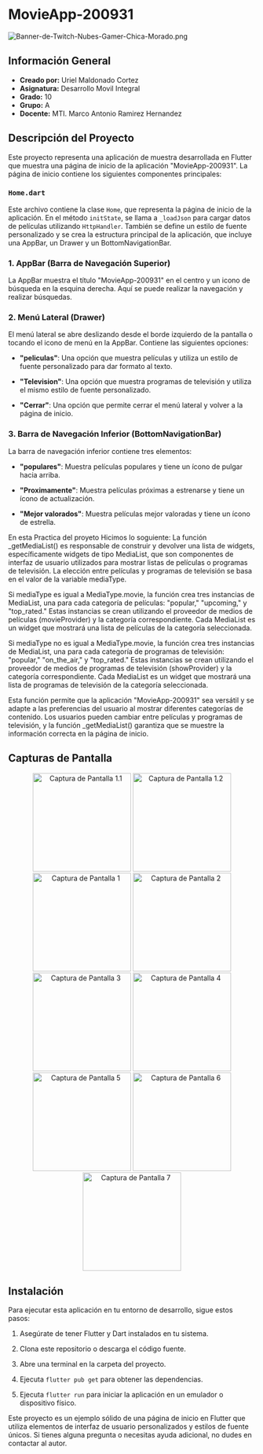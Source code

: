 # MovieApp-200931
![Banner-de-Twitch-Nubes-Gamer-Chica-Morado.png](https://i.postimg.cc/15q3LFXF/Banner-de-Twitch-Nubes-Gamer-Chica-Morado.png)
## Información General


- **Creado por:** Uriel Maldonado Cortez
- **Asignatura:** Desarrollo Movil Integral
- **Grado:** 10
- **Grupo:** A
- **Docente:** MTI. Marco Antonio Ramirez Hernandez

## Descripción del Proyecto

Este proyecto representa una aplicación de muestra desarrollada en Flutter que muestra una página de inicio de la aplicación "MovieApp-200931". La página de inicio contiene los siguientes componentes principales:

### `Home.dart`

Este archivo contiene la clase `Home`, que representa la página de inicio de la aplicación. En el método `initState`, se llama a `_loadJson` para cargar datos de películas utilizando `HttpHandler`. También se define un estilo de fuente personalizado y se crea la estructura principal de la aplicación, que incluye una AppBar, un Drawer y un BottomNavigationBar.

### 1. AppBar (Barra de Navegación Superior)

La AppBar muestra el título "MovieApp-200931" en el centro y un icono de búsqueda en la esquina derecha. Aquí se puede realizar la navegación y realizar búsquedas.

### 2. Menú Lateral (Drawer)

El menú lateral se abre deslizando desde el borde izquierdo de la pantalla o tocando el icono de menú en la AppBar. Contiene las siguientes opciones:

- **"peliculas"**: Una opción que muestra películas y utiliza un estilo de fuente personalizado para dar formato al texto.

- **"Television"**: Una opción que muestra programas de televisión y utiliza el mismo estilo de fuente personalizado.

- **"Cerrar"**: Una opción que permite cerrar el menú lateral y volver a la página de inicio.

### 3. Barra de Navegación Inferior (BottomNavigationBar)

La barra de navegación inferior contiene tres elementos:

- **"populares"**: Muestra películas populares y tiene un ícono de pulgar hacia arriba.

- **"Proximamente"**: Muestra películas próximas a estrenarse y tiene un ícono de actualización.

- **"Mejor valorados"**: Muestra películas mejor valoradas y tiene un ícono de estrella.

En esta Practica del proyeto Hicimos lo soguiente:
La función _getMediaList() es responsable de construir y devolver una lista de widgets, específicamente widgets de tipo MediaList, que son componentes de interfaz de usuario utilizados para mostrar listas de películas o programas de televisión. La elección entre películas y programas de televisión se basa en el valor de la variable mediaType.

Si mediaType es igual a MediaType.movie, la función crea tres instancias de MediaList, una para cada categoría de películas: "popular," "upcoming," y "top_rated." Estas instancias se crean utilizando el proveedor de medios de películas (movieProvider) y la categoría correspondiente. Cada MediaList es un widget que mostrará una lista de películas de la categoría seleccionada.

Si mediaType no es igual a MediaType.movie, la función crea tres instancias de MediaList, una para cada categoría de programas de televisión: "popular," "on_the_air," y "top_rated." Estas instancias se crean utilizando el proveedor de medios de programas de televisión (showProvider) y la categoría correspondiente. Cada MediaList es un widget que mostrará una lista de programas de televisión de la categoría seleccionada.

Esta función permite que la aplicación "MovieApp-200931" sea versátil y se adapte a las preferencias del usuario al mostrar diferentes categorías de contenido. Los usuarios pueden cambiar entre películas y programas de televisión, y la función _getMediaList() garantiza que se muestre la información correcta en la página de inicio.

## Capturas de Pantalla
<p align="center">
  <img src="./assets/a1.jpeg" width="200" alt="Captura de Pantalla 1.1">
  <img src="./assets/a2.jpeg" width="200" alt="Captura de Pantalla 1.2">
  <img src="./assets/a.jpg" width="200" alt="Captura de Pantalla 1">
  <img src="./assets/b.jpg" width="200" alt="Captura de Pantalla 2">
  <img src="./assets/c.jpg" width="200" alt="Captura de Pantalla 3">
  <img src="./assets/d.jpg" width="200" alt="Captura de Pantalla 4">
  <img src="./assets/e.jpg" width="200" alt="Captura de Pantalla 5">
  <img src="./assets/f.jpg" width="200" alt="Captura de Pantalla 6">
  <img src="./assets/g.jpg" width="200" alt="Captura de Pantalla 7">
</p>

## Instalación

Para ejecutar esta aplicación en tu entorno de desarrollo, sigue estos pasos:

1. Asegúrate de tener Flutter y Dart instalados en tu sistema.

2. Clona este repositorio o descarga el código fuente.

3. Abre una terminal en la carpeta del proyecto.

4. Ejecuta `flutter pub get` para obtener las dependencias.

5. Ejecuta `flutter run` para iniciar la aplicación en un emulador o dispositivo físico.


Este proyecto es un ejemplo sólido de una página de inicio en Flutter que utiliza elementos de interfaz de usuario personalizados y estilos de fuente únicos. Si tienes alguna pregunta o necesitas ayuda adicional, no dudes en contactar al autor.
